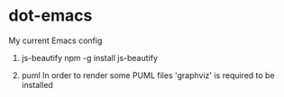 dot-emacs
=========

My current Emacs config

1. js-beautify
npm -g install js-beautify

2. puml
In order to render some PUML files 'graphviz' is required to be installed
